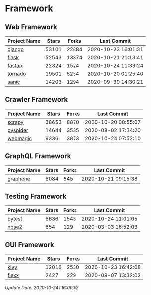 # Framework

## Web Framework
| Project Name | Stars | Forks | Last Commit |
| ------------ | ----- | ----- | ----------- |
| [django](https://github.com/django/django) | 53101 | 22884 | 2020-10-23 16:01:31 |
| [flask](https://github.com/pallets/flask) | 52543 | 13874 | 2020-10-21 21:13:41 |
| [fastapi](https://github.com/tiangolo/fastapi) | 22324 | 1524 | 2020-10-24 11:33:24 |
| [tornado](https://github.com/tornadoweb/tornado) | 19501 | 5254 | 2020-10-20 01:25:40 |
| [sanic](https://github.com/huge-success/sanic) | 14203 | 1294 | 2020-09-30 14:30:21 |

## Crawler Framework
| Project Name | Stars | Forks | Last Commit |
| ------------ | ----- | ----- | ----------- |
| [scrapy](https://github.com/scrapy/scrapy) | 38653 | 8870 | 2020-10-20 08:55:07 |
| [pyspider](https://github.com/binux/pyspider) | 14644 | 3535 | 2020-08-02 17:34:20 |
| [webmagic](https://github.com/code4craft/webmagic) | 9336 | 3873 | 2020-10-24 07:52:10 |

## GraphQL Framework
| Project Name | Stars | Forks | Last Commit |
| ------------ | ----- | ----- | ----------- |
| [graphene](https://github.com/graphql-python/graphene) | 6084 | 645 | 2020-10-21 09:15:38 |

## Testing Framework
| Project Name | Stars | Forks | Last Commit |
| ------------ | ----- | ----- | ----------- |
| [pytest](https://github.com/pytest-dev/pytest) | 6636 | 1543 | 2020-10-24 11:01:05 |
| [nose2](https://github.com/nose-devs/nose2) | 654 | 129 | 2020-03-03 16:52:03 |

## GUI Framework
| Project Name | Stars | Forks | Last Commit |
| ------------ | ----- | ----- | ----------- |
| [kivy](https://github.com/kivy/kivy) | 12016 | 2530 | 2020-10-23 16:42:08 |
| [flexx](https://github.com/flexxui/flexx) | 2427 | 229 | 2020-09-07 13:32:02 |

*Update Date: 2020-10-24T16:00:52*